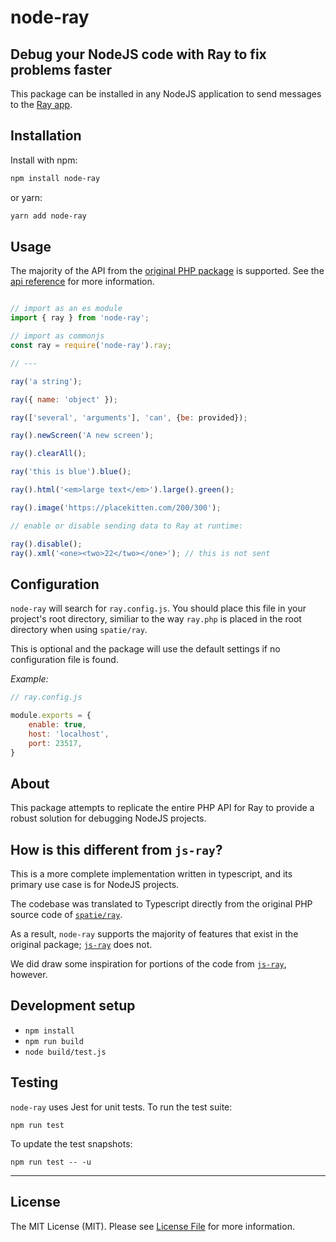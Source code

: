 # node-ray
## Debug your NodeJS code with Ray to fix problems faster

This package can be installed in any NodeJS application to send messages to the [Ray app](https://myray.app).

## Installation

Install with npm:

```bash
npm install node-ray
```

or yarn:

```bash
yarn add node-ray
```

## Usage

The majority of the API from the [original PHP package](https://github.com/spatie/ray) is supported.  See the [api reference](https://spatie.be/docs/ray/v1/usage/reference) for more information.

```js 

// import as an es module
import { ray } from 'node-ray';

// import as commonjs
const ray = require('node-ray').ray;

// ---

ray('a string');

ray({ name: 'object' });

ray(['several', 'arguments'], 'can', {be: provided});

ray().newScreen('A new screen');

ray().clearAll();

ray('this is blue').blue();

ray().html('<em>large text</em>').large().green();

ray().image('https://placekitten.com/200/300');

// enable or disable sending data to Ray at runtime: 

ray().disable();
ray().xml('<one><two>22</two></one>'); // this is not sent

```

## Configuration

`node-ray` will search for `ray.config.js`.  You should place this file in your project's root directory, similiar to the way `ray.php` is placed in the root directory when using `spatie/ray`.

This is optional and the package will use the default settings if no configuration file is found.

_Example:_

```js
// ray.config.js

module.exports = {
    enable: true,
    host: 'localhost',
    port: 23517,
}
```

## About

This package attempts to replicate the entire PHP API for Ray to provide a robust solution for debugging NodeJS projects.

## How is this different from `js-ray`?

This is a more complete implementation written in typescript, and its primary use case is for NodeJS projects.

The codebase was translated to Typescript directly from the original PHP source code of [`spatie/ray`](https://github.com/spatie/ray). 

As a result, `node-ray` supports the majority of features that exist in the original package; [`js-ray`](https://github.com/m1guelpf/ray-js) does not.

We did draw some inspiration for portions of the code from [`js-ray`](https://github.com/m1guelpf/ray-js), however.

## Development setup

- `npm install`
- `npm run build`
- `node build/test.js`

## Testing

`node-ray` uses Jest for unit tests.  To run the test suite:

`npm run test`

To update the test snapshots:

`npm run test -- -u`

---

## License

The MIT License (MIT). Please see [License File](LICENSE) for more information.
